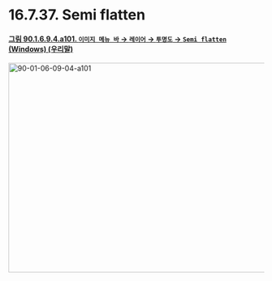 # 16.7.37. Semi flatten

<a id="90-01-06-09-04-a101"></a>

#### [그림 90.1.6.9.4.a101. `이미지 메뉴 바` → `레이어` → `투명도` → `Semi flatten` (Windows) (우리말)](./90-01-06-09-04-semi_flatten.md#90-01-06-09-04-a101)
<img width="574" height="414" alt="90-01-06-09-04-a101" src="https://github.com/user-attachments/assets/e992a9b9-bff9-43f7-ae3e-371394a2cc49" />
